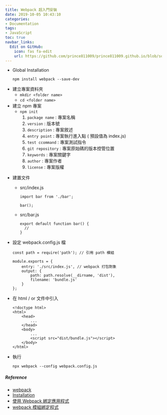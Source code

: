 ```yaml
---
title: Webpack 超入門安裝
date: 2019-10-05 10:43:10
categories:
- Documentation
tags:
- JavaScript
toc: true
navbar_links:
  Edit on GitHub:
    icon: fas fa-edit
    url: https://github.com/prince811009/prince811009.github.io/blob/source/blog/source/_posts/Webpack.md
---
```


 - Global Installation
    ```
    npm install webpack --save-dev
    ```
 - 建立專案資料夾
     *  ```mkdir <folder name>```
     *  ```cd <folder name>```
 - 建立 npm 專案
     *  ```npm init```
        1. ```package name``` : 專案名稱
        2. ```version``` : 版本號
        3. ```description``` : 專案敘述
        4. ```entry point``` : 專案執行進入點 ( 預設值為 index.js)
        5. ```test ccommand``` : 專案測試指令
        6. ```git repository``` : 專案原始碼的版本控管位置
        7. ```keywords``` : 專案關鍵字
        8. ```author``` : 專案作者
        9. ```license``` : 專案版權


<!-- more -->

 - 建置文件
     *  src/index.js
        ```
        import bar from './bar';

        bar();
        ```
     *  src/bar.js
        ```
        export default function bar() { 
          //
        }
        ```

 - 設定 webpack.config.js 檔
    ```
    const path = require('path'); // 引用 path 模組

    module.exports = {
        entry: './src/index.js', // webpack 打包對象
        output: {
            path: path.resolve(__dirname, 'dist'),
            filename: 'bundle.js'
        }
    };
    ```
 - 在 html / or 文件中引入
    ```
    <!doctype html>
    <html>
        <head>
            ...
        </head>
        <body>
            ...
            <script src="dist/bundle.js"></script>
        </body>
    </html>
    ```
 - 執行
    ```
    npx webpack --config webpack.config.js
    ```


##### Reference
 - [webpack](https://webpack.js.org/)
 - [Installation](https://webpack.js.org/guides/installation/)
 - [使用 Webpack 綁定應用程式](https://docs.aws.amazon.com/zh_tw/sdk-for-javascript/v2/developer-guide/webpack.html)
 - [webpack 模組綁定程式](https://docs.aws.amazon.com/zh_tw/sdk-for-javascript/v2/developer-guide/webpack.html)
